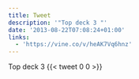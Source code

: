 ```yaml
---
title: Tweet
description: '"Top deck 3 "'
date: '2013-08-22T07:08:24+01:00'
links:
  - 'https://vine.co/v/heAK7Vq6hnz'
---
```

Top deck 3 
      {{< tweet 0 0 >}}
    
